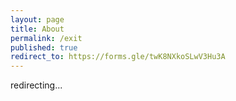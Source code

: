 ```yaml
---
layout: page
title: About
permalink: /exit
published: true
redirect_to: https://forms.gle/twK8NXkoSLwV3Hu3A
---
```


redirecting...
